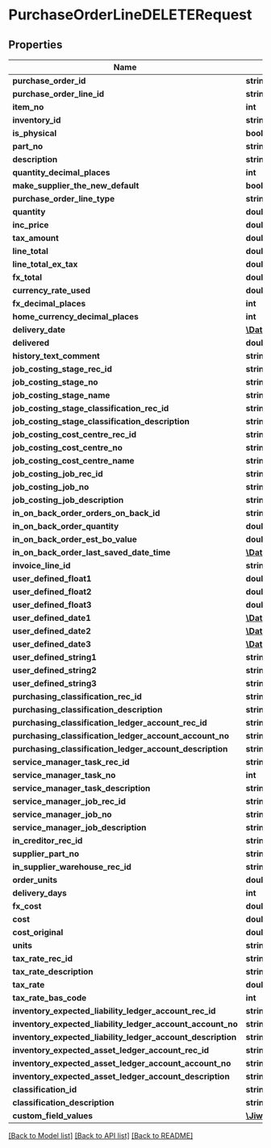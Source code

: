 # PurchaseOrderLineDELETERequest

## Properties
Name | Type | Description | Notes
------------ | ------------- | ------------- | -------------
**purchase_order_id** | **string** |  | [optional] 
**purchase_order_line_id** | **string** |  | [optional] 
**item_no** | **int** |  | [optional] 
**inventory_id** | **string** |  | [optional] 
**is_physical** | **bool** |  | [optional] 
**part_no** | **string** |  | [optional] 
**description** | **string** |  | [optional] 
**quantity_decimal_places** | **int** |  | [optional] 
**make_supplier_the_new_default** | **bool** |  | [optional] 
**purchase_order_line_type** | **string** |  | [optional] 
**quantity** | **double** |  | [optional] 
**inc_price** | **double** |  | [optional] 
**tax_amount** | **double** |  | [optional] 
**line_total** | **double** |  | [optional] 
**line_total_ex_tax** | **double** |  | [optional] 
**fx_total** | **double** |  | [optional] 
**currency_rate_used** | **double** |  | [optional] 
**fx_decimal_places** | **int** |  | [optional] 
**home_currency_decimal_places** | **int** |  | [optional] 
**delivery_date** | [**\DateTime**](\DateTime.md) |  | [optional] 
**delivered** | **double** |  | [optional] 
**history_text_comment** | **string** |  | [optional] 
**job_costing_stage_rec_id** | **string** |  | [optional] 
**job_costing_stage_no** | **string** |  | [optional] 
**job_costing_stage_name** | **string** |  | [optional] 
**job_costing_stage_classification_rec_id** | **string** |  | [optional] 
**job_costing_stage_classification_description** | **string** |  | [optional] 
**job_costing_cost_centre_rec_id** | **string** |  | [optional] 
**job_costing_cost_centre_no** | **string** |  | [optional] 
**job_costing_cost_centre_name** | **string** |  | [optional] 
**job_costing_job_rec_id** | **string** |  | [optional] 
**job_costing_job_no** | **string** |  | [optional] 
**job_costing_job_description** | **string** |  | [optional] 
**in_on_back_order_orders_on_back_id** | **string** |  | [optional] 
**in_on_back_order_quantity** | **double** |  | [optional] 
**in_on_back_order_est_bo_value** | **double** |  | [optional] 
**in_on_back_order_last_saved_date_time** | [**\DateTime**](\DateTime.md) |  | [optional] 
**invoice_line_id** | **string** |  | [optional] 
**user_defined_float1** | **double** |  | [optional] 
**user_defined_float2** | **double** |  | [optional] 
**user_defined_float3** | **double** |  | [optional] 
**user_defined_date1** | [**\DateTime**](\DateTime.md) |  | [optional] 
**user_defined_date2** | [**\DateTime**](\DateTime.md) |  | [optional] 
**user_defined_date3** | [**\DateTime**](\DateTime.md) |  | [optional] 
**user_defined_string1** | **string** |  | [optional] 
**user_defined_string2** | **string** |  | [optional] 
**user_defined_string3** | **string** |  | [optional] 
**purchasing_classification_rec_id** | **string** |  | [optional] 
**purchasing_classification_description** | **string** |  | [optional] 
**purchasing_classification_ledger_account_rec_id** | **string** |  | [optional] 
**purchasing_classification_ledger_account_account_no** | **string** |  | [optional] 
**purchasing_classification_ledger_account_description** | **string** |  | [optional] 
**service_manager_task_rec_id** | **string** |  | [optional] 
**service_manager_task_no** | **int** |  | [optional] 
**service_manager_task_description** | **string** |  | [optional] 
**service_manager_job_rec_id** | **string** |  | [optional] 
**service_manager_job_no** | **string** |  | [optional] 
**service_manager_job_description** | **string** |  | [optional] 
**in_creditor_rec_id** | **string** |  | [optional] 
**supplier_part_no** | **string** |  | [optional] 
**in_supplier_warehouse_rec_id** | **string** |  | [optional] 
**order_units** | **double** |  | [optional] 
**delivery_days** | **int** |  | [optional] 
**fx_cost** | **double** |  | [optional] 
**cost** | **double** |  | [optional] 
**cost_original** | **double** |  | [optional] 
**units** | **string** |  | [optional] 
**tax_rate_rec_id** | **string** |  | [optional] 
**tax_rate_description** | **string** |  | [optional] 
**tax_rate** | **double** |  | [optional] 
**tax_rate_bas_code** | **int** |  | [optional] 
**inventory_expected_liability_ledger_account_rec_id** | **string** |  | [optional] 
**inventory_expected_liability_ledger_account_account_no** | **string** |  | [optional] 
**inventory_expected_liability_ledger_account_description** | **string** |  | [optional] 
**inventory_expected_asset_ledger_account_rec_id** | **string** |  | [optional] 
**inventory_expected_asset_ledger_account_account_no** | **string** |  | [optional] 
**inventory_expected_asset_ledger_account_description** | **string** |  | [optional] 
**classification_id** | **string** |  | [optional] 
**classification_description** | **string** |  | [optional] 
**custom_field_values** | [**\Jiwa\Model\CustomFieldValue[]**](CustomFieldValue.md) |  | [optional] 

[[Back to Model list]](../README.md#documentation-for-models) [[Back to API list]](../README.md#documentation-for-api-endpoints) [[Back to README]](../README.md)


